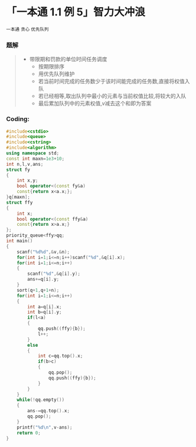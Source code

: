 # 「一本通 1.1 例 5」智力大冲浪

`一本通` `贪心` `优先队列`

### 题解

> - 带限期和罚款的单位时间任务调度
>     - 按期限排序
>  	- 用优先队列维护
>  	- 若当前时间完成的任务数少于该时间能完成的任务数,直接将权值入队
>  	- 若已经相等,取出队列中最小的元素与当前权值比较,将较大的入队
>  	- 最后累加队列中的元素权值,$v$减去这个和即为答案

### Coding:
```cpp
#include<cstdio>
#include<queue>
#include<cstring>
#include<algorithm>
using namespace std;
const int maxn=1e3+10;
int n,l,v,ans;
struct fy
{
	int x,y;
	bool operator<(const fy&a)
	const{return x<a.x;};
}q[maxn];
struct ffy
{
	int x;
	bool operator<(const ffy&a)
	const{return x>a.x;}
};
priority_queue<ffy>qq;
int main()
{
	scanf("%d%d",&v,&n);
	for(int i=1;i<=n;i++)scanf("%d",&q[i].x);
	for(int i=1;i<=n;i++)
	{
		scanf("%d",&q[i].y);
		ans+=q[i].y;
	}
	sort(q+1,q+1+n);
	for(int i=1;i<=n;i++)
	{
		int a=q[i].x;
		int b=q[i].y;
		if(l<a)
		{
			qq.push((ffy){b});
			l++;
		}
		else 
		{
			int c=qq.top().x;
			if(b>c)
			{
				qq.pop();
				qq.push((ffy){b});
			}
		}
	}
	while(!qq.empty())
	{
		ans-=qq.top().x;
		qq.pop();
	}
	printf("%d\n",v-ans);
	return 0;
}
```
<!--stackedit_data:
eyJoaXN0b3J5IjpbMTE2NzM3MDA5OCwtOTI2NDUyODkyXX0=
-->